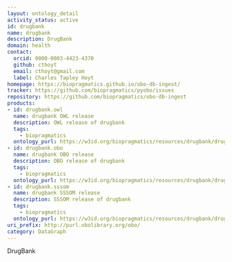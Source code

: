 ```yaml
---
layout: ontology_detail
activity_status: active
id: drugbank
name: drugbank
description: DrugBank
domain: health
contact:
  orcid: 0000-0003-4423-4370
  github: cthoyt
  email: cthoyt@gmail.com
  label: Charles Tapley Hoyt
homepage: https://biopragmatics.github.io/obo-db-ingest/
tracker: https://github.com/biopragmatics/pyobo/issues
repository: https://github.com/biopragmatics/obo-db-ingest
products:
- id: drugbank.owl
  name: drugbank OWL release
  description: OWL release of drugbank
  tags:
    - biopragmatics
  ontology_purl: https://w3id.org/biopragmatics/resources/drugbank/drugbank.owl
- id: drugbank.obo
  name: drugbank OBO release
  description: OBO release of drugbank
  tags:
    - biopragmatics
  ontology_purl: https://w3id.org/biopragmatics/resources/drugbank/drugbank.obo
- id: drugbank.sssom
  name: drugbank SSSOM release
  description: SSSOM release of drugbank
  tags:
    - biopragmatics
  ontology_purl: https://w3id.org/biopragmatics/resources/drugbank/drugbank.sssom
uri_prefix: http://purl.obolibrary.org/obo/
category: DataGraph
---
```


DrugBank
